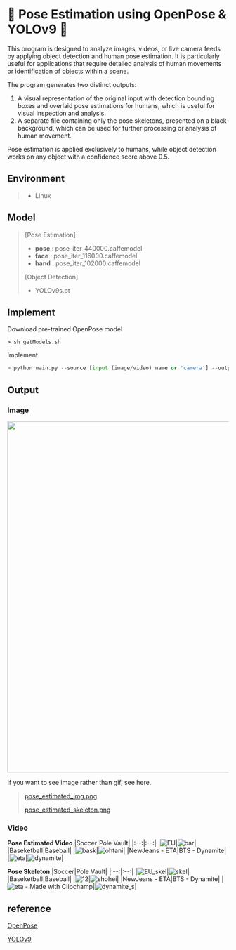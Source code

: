 # 📸 Pose Estimation using OpenPose & YOLOv9 🔎

This program is designed to analyze images, videos, or live camera feeds by applying object detection and human pose estimation. 
It is particularly useful for applications that require detailed analysis of human movements or identification of objects within a scene.

The program generates two distinct outputs:

1. A visual representation of the original input with detection bounding boxes and overlaid pose estimations for humans, which is useful for visual inspection and analysis.
2. A separate file containing only the pose skeletons, presented on a black background, which can be used for further processing or analysis of human movement.

Pose estimation is applied exclusively to humans, while object detection works on any object with a confidence score above 0.5.

## Environment
> - Linux
## Model
> [Pose Estimation]
> - **pose** 
: pose_iter_440000.caffemodel
> - **face** 
: pose_iter_116000.caffemodel
> - **hand** 
: pose_iter_102000.caffemodel
>
>[Object Detection]
> - YOLOv9s.pt

## Implement
Download pre-trained OpenPose model
```shell
> sh getModels.sh
```
Implement
```python
> python main.py --source [input (image/video) name or 'camera'] --output [output (image/video) name]
```

## Output
### Image
<img src="https://github.com/user-attachments/assets/2016fa5c-3dd9-4e1f-9b9d-ff0f696c7dc7" width="800" height="auto" />

If you want to see image rather than gif, see here.

>[pose_estimated_img.png](https://github.com/hjpark83/CVLab/blob/main/Paper%20Review/Pose%20Estimation/Implementation/result/pose_estimated_img.png)
>
>[pose_estimated_skeleton.png](https://github.com/hjpark83/CVLab/blob/main/Paper%20Review/Pose%20Estimation/Implementation/result/pose_estimated_skeleton.png)

### Video
**Pose Estimated Video**
|Soccer|Pole Vault|
|:--:|:--:|
|![EU](https://github.com/user-attachments/assets/04bc651b-2d22-4d3e-805e-a44dcd4e9009)|![bar](https://github.com/user-attachments/assets/b34612f1-a06a-4ee9-a12a-3dab3a78b3ff)|
|Baseketball|Baseball|
|![bask](https://github.com/user-attachments/assets/855e36d8-4b9b-4771-b537-0b010ec59e31)|![ohtani](https://github.com/user-attachments/assets/1dc1e713-daa1-41ea-b03d-d827f1387251)|
|NewJeans - ETA|BTS - Dynamite|
|![eta](https://github.com/user-attachments/assets/7e6bdeb3-8a70-4281-99c6-502fe0f86d25)|![dynamite](https://github.com/user-attachments/assets/dbf3eb07-ec69-492b-af18-ff1b91683830)|

**Pose Skeleton**
|Soccer|Pole Vault|
|:--:|:--:|
|![EU_skel](https://github.com/user-attachments/assets/2c9ff82d-550b-407e-91e3-ad10b4e6ddad)|![skel](https://github.com/user-attachments/assets/0c019f32-2114-4ed3-aa8c-3670d1cfa850)|
|Baseketball|Baseball|
|![12](https://github.com/user-attachments/assets/4fee5b08-115d-46dd-8a27-428525ebaa45)|![shohei](https://github.com/user-attachments/assets/3447465a-dafa-49a4-a7f8-233bfb555c05)|
|NewJeans - ETA|BTS - Dynamite|
|![eta - Made with Clipchamp](https://github.com/user-attachments/assets/9031b4b8-f0c0-49f2-a9ff-703a2e7b3372)|![dynamite_s](https://github.com/user-attachments/assets/669f01e9-f210-46b8-9fbb-6ea68b1a7067)|

## reference
[OpenPose](https://github.com/CMU-Perceptual-Computing-Lab/openpose)

[YOLOv9](https://github.com/WongKinYiu/yolov9)
